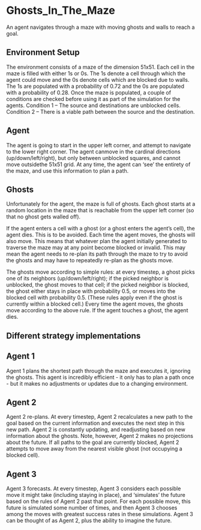 # Ghosts_In_The_Maze
An agent navigates through a maze with moving ghosts and walls to reach a goal.

## Environment Setup
The environment consists of a maze of the dimension 51x51. Each cell in the maze is filled with either 1s or 0s. The 1s denote a cell through which the agent could move and the 0s denote cells which are blocked due to walls.
The 1s are populated with a probability of 0.72 and the 0s are populated with a probability of 0.28. Once the maze is populated, a couple of conditions are checked before using it as part of the simulation for the agents.
Condition 1 –
The source and destinations are unblocked cells.
Condition 2 –
There is a viable path between the source and the destination.

## Agent 
The agent is going to start in the upper left corner, and attempt to navigate to the lower right corner. The agent canmove in the cardinal directions (up/down/left/right), but only between unblocked squares, and cannot move outsidethe 51x51 grid. At any time, the agent can ‘see’ the entirety of the maze, and use this information to plan a path.

## Ghosts
Unfortunately for the agent, the maze is full of ghosts. Each ghost starts at a random location in the maze that is reachable from the upper left corner (so that no ghost gets walled off). 

If the agent enters a cell with a ghost (or a ghost enters the agent’s cell), the agent dies. This is to be avoided. Each time the agent moves, the ghosts will also move. This means that whatever plan the agent initially generated to traverse the maze may at any point become blocked or invalid. This may mean the agent needs to re-plan its path through the maze to try to avoid the ghosts and may have to repeatedly re-plan as the ghosts move.

The ghosts move according to simple rules: at every timestep, a ghost picks one of its neighbors (up/down/left/right); if the picked neighbor is unblocked, the ghost moves to that cell; if the picked neighbor is blocked, the ghost either stays in place with probability 0.5, or moves into the blocked cell with probability 0.5. (These rules apply even if the ghost is currently within a blocked cell.) Every time the agent moves, the ghosts move according to the above rule. If the agent touches a ghost, the agent dies.

## Different strategy implementations

## Agent 1
Agent 1 plans the shortest path through the maze and executes it, ignoring the ghosts. This agent is incredibly efficient - it only has to plan a path once - but it makes no adjustments or updates due to a changing environment.

## Agent 2
Agent 2 re-plans. At every timestep, Agent 2 recalculates a new path to the goal based on the current information and executes the next step in this new path. Agent 2 is constantly updating, and readjusting based on new information about the ghosts. 
Note, however, Agent 2 makes no projections about the future. If all paths to the goal are currently blocked, Agent 2 attempts to move away from the nearest visible ghost (not occupying a blocked cell).

## Agent 3
Agent 3 forecasts. At every timestep, Agent 3 considers each possible move it might take (including staying in place), and ‘simulates’ the future based on the rules of Agent 2 past that point. For each possible move, this future is simulated some number of times, and then Agent 3 chooses among the moves with greatest success rates in these simulations. Agent 3 can be thought of as Agent 2, plus the ability to imagine the future.









